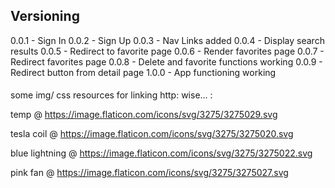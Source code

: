 ## Versioning
0.0.1 - Sign In
0.0.2 - Sign Up
0.0.3 - Nav Links added
0.0.4 - Display search results 
0.0.5 - Redirect to favorite page
0.0.6 - Render favorites page
0.0.7 - Redirect favorites page
0.0.8 - Delete and favorite functions working
0.0.9 - Redirect button from detail page
1.0.0 - App functioning working



####
some img/ css resources for linking http: wise... :

temp @ 
    https://image.flaticon.com/icons/svg/3275/3275029.svg

tesla coil @
    https://image.flaticon.com/icons/svg/3275/3275020.svg

blue lightning @
    https://image.flaticon.com/icons/svg/3275/3275022.svg

pink fan @
    https://image.flaticon.com/icons/svg/3275/3275027.svg
